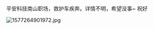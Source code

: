平安科技南山职场，救护车疾奔。详情不明，希望没事~ 祝好

![1577264901972.jpg](https://i.loli.net/2019/12/25/VA8K9njZyBH6I4W.jpg)